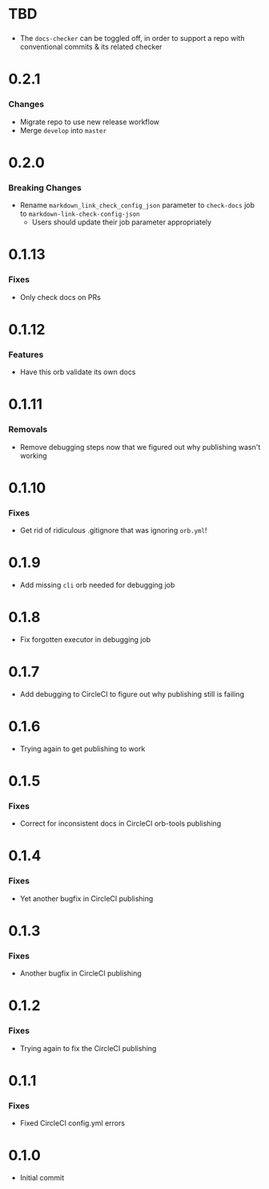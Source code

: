 # TBD

###
- The `docs-checker` can be toggled off, in order to support a repo with conventional commits & its related checker

# 0.2.1

### Changes
* Migrate repo to use new release workflow
* Merge `develop` into `master`

# 0.2.0
### Breaking Changes
* Rename `markdown_link_check_config_json` parameter to `check-docs` job to `markdown-link-check-config-json`
    * Users should update their job parameter appropriately

# 0.1.13
### Fixes
* Only check docs on PRs

# 0.1.12
### Features
* Have this orb validate its own docs

# 0.1.11
### Removals
* Remove debugging steps now that we figured out why publishing wasn't working

# 0.1.10
### Fixes
* Get rid of ridiculous .gitignore that was ignoring `orb.yml`!

# 0.1.9
* Add missing `cli` orb needed for debugging job

# 0.1.8
* Fix forgotten executor in debugging job

# 0.1.7
* Add debugging to CircleCI to figure out why publishing still is failing

# 0.1.6
* Trying again to get publishing to work

# 0.1.5
### Fixes
* Correct for inconsistent docs in CircleCI orb-tools publishing

# 0.1.4
### Fixes
* Yet another bugfix in CircleCI publishing

# 0.1.3
### Fixes
* Another bugfix in CircleCI publishing

# 0.1.2
### Fixes
* Trying again to fix the CircleCI publishing

# 0.1.1
### Fixes
* Fixed CircleCI config.yml errors

# 0.1.0
* Initial commit
